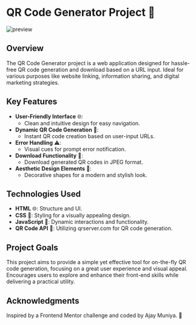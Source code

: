 # QR Code Generator Project 🚀

![preview](https://github.com/Ajay230520/QR_GENERATOR_download/assets/112386996/59404269-e284-49e0-8d07-663d33d14632)



## Overview
The QR Code Generator project is a web application designed for hassle-free QR code generation and download based on a URL input. Ideal for various purposes like website linking, information sharing, and digital marketing strategies.

## Key Features
- **User-Friendly Interface** 🌐:
  - Clean and intuitive design for easy navigation.
- **Dynamic QR Code Generation** 📲:
  - Instant QR code creation based on user-input URLs.
- **Error Handling** ⚠️:
  - Visual cues for prompt error notification.
- **Download Functionality** 📁:
  - Download generated QR codes in JPEG format.
- **Aesthetic Design Elements** 🎨:
  - Decorative shapes for a modern and stylish look.

## Technologies Used
- **HTML** 🌐: Structure and UI.
- **CSS** 🎨: Styling for a visually appealing design.
- **JavaScript** 🚀: Dynamic interactions and functionality.
- **QR Code API** 🤖: Utilizing qrserver.com for QR code generation.

## Project Goals
This project aims to provide a simple yet effective tool for on-the-fly QR code generation, focusing on a great user experience and visual appeal. Encourages users to explore and enhance their front-end skills while delivering a practical utility.

## Acknowledgments
Inspired by a Frontend Mentor challenge and coded by Ajay Muniya. 🙌
